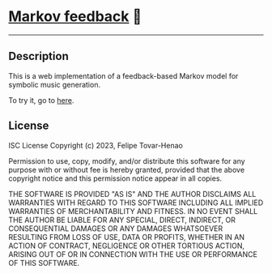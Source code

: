 # [Markov feedback](https://felipe-tovar-henao.com/markov-feedback) :musical_keyboard: 
-----------------------

## Description

This is a web implementation of a feedback-based Markov model for symbolic music generation.
        
To try it, go to [here](https://felipe-tovar-henao.com/markov-feedback).

## License
ISC License
Copyright (c) 2023, Felipe Tovar-Henao

Permission to use, copy, modify, and/or distribute this software for any purpose with or without fee is hereby granted, provided that the above copyright notice and this permission notice appear in all copies.

THE SOFTWARE IS PROVIDED "AS IS" AND THE AUTHOR DISCLAIMS ALL WARRANTIES WITH REGARD TO THIS SOFTWARE INCLUDING ALL IMPLIED WARRANTIES OF MERCHANTABILITY AND FITNESS. IN NO EVENT SHALL THE AUTHOR BE LIABLE FOR ANY SPECIAL, DIRECT, INDIRECT, OR CONSEQUENTIAL DAMAGES OR ANY DAMAGES WHATSOEVER RESULTING FROM LOSS OF USE, DATA OR PROFITS, WHETHER IN AN ACTION OF CONTRACT, NEGLIGENCE OR OTHER TORTIOUS ACTION, ARISING OUT OF OR IN CONNECTION WITH THE USE OR PERFORMANCE OF THIS SOFTWARE.
